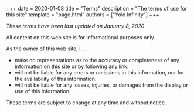 +++
date = 2020-01-08
title = "Terms"
description = "The terms of use for this site"
template = "page.html"
authors = ["Yolo Infinity"]
+++

_These terms have been last updated on January 8, 2020_.

All content on this web site is for informational purposes only.

As the owner of this web site, I ...
- make no representations as to the accuracy or completeness of any information on this site or by following any link.
- will not be liable for any errors or omissions in this information, nor for the availability of this information.
- will not be liable for any losses, injuries, or damages from the display or use of this information.

These terms are subject to change at any time and without notice.
